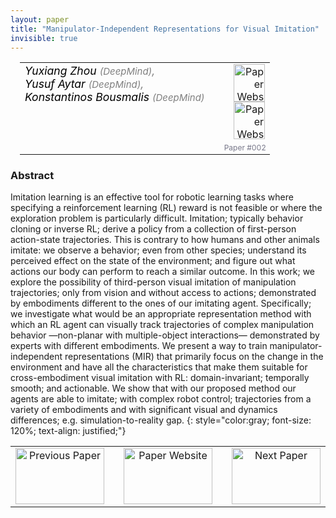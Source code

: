 ```yaml
---
layout: paper
title: "Manipulator-Independent Representations for Visual Imitation"
invisible: true
---
```

<table width = "95%" style="padding-left: 15px; margin-left: auto; margin-right: 10px;">
<tr><td style = "vertical-align: top; padding-right: 25px;" rowspan="2">
<span style="color:black; font-size: 110%;"><i>
Yuxiang Zhou <span style="color:gray; font-size: 85%">(DeepMind)</span><span style="color:gray; font-size: 100%">,</span><br>  Yusuf Aytar <span style="color:gray; font-size: 85%">(DeepMind)</span><span style="color:gray; font-size: 100%">,</span><br>  Konstantinos Bousmalis <span style="color:gray; font-size: 85%">(DeepMind)</span>
</i></span>
</td>
<td style="text-align: right;"><a href="http://www.roboticsproceedings.org/rss17/p002.pdf"><img src="{{ site.baseurl }}/images/paper_link.png" alt="Paper Website" width = "50"  height = "60"/></a><br> <a href="https://sites.google.com/view/mir4vi"><img src="{{ site.baseurl }}/images/website_link.png" alt="Paper Website" width = "50"  height = "60"/></a><br>    </td>
</tr>
<tr>
<td style="color:#777789; text-align:right; font-size: 75%; margin-right:10px;">Paper&nbsp;#002</td>
</tr>
</table>


### Abstract
Imitation learning is an effective tool for robotic learning tasks where specifying a reinforcement learning (RL) reward is not feasible or where the exploration problem is particularly difficult. Imitation; typically behavior cloning or inverse RL; derive a policy from a collection of first-person action-state trajectories. This is contrary to how humans and other animals imitate: we observe a behavior; even from other species; understand its perceived effect on the state of the environment; and figure out what actions our body can perform to reach a similar outcome. In this work; we explore the possibility of third-person visual imitation of manipulation trajectories; only from vision and without access to actions; demonstrated by embodiments different to the ones of our imitating agent. Specifically; we investigate what would be an appropriate representation method with which an RL agent can visually track trajectories of complex manipulation behavior &mdash;non-planar with multiple-object interactions&mdash; demonstrated by experts with different embodiments. We present a way to train manipulator-independent representations (MIR) that primarily focus on the change in the environment and have all the characteristics that make them suitable for cross-embodiment visual imitation with RL: domain-invariant; temporally smooth; and actionable. We show that with our proposed method our agents are able to imitate; with complex robot control; trajectories from a variety of embodiments and with significant visual and dynamics differences; e.g. simulation-to-reality gap.
{: style="color:gray; font-size: 120%; text-align: justified;"}



<table width="100%">
 <tr>
    <td style="width: 30%; text-align: center;"><a href="{{ site.baseurl }}/program/papers/001/">
<img src="{{ site.baseurl }}/images/previous_icon.png"
       alt="Previous Paper" width = "142"  height = "90"/> 
</a> </td>
<td style="text-align: center;"><a href="{{ site.baseurl }}/program/papers">
<img src="{{ site.baseurl }}/images/overview_icon.png"
       alt="Paper Website" width = "142"  height = "90"/> 
</a> </td>
    <td style="width: 30%; text-align: center;"><a href="{{ site.baseurl }}/program/papers/003/">
    <img src="{{ site.baseurl }}/images/next_icon.png"
        alt="Next Paper" width = "142"  height = "90"/>
    </a></td>
</tr>
</table>